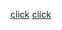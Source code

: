 [click](https://github.com/Garv0041)
[click](https://www.google.com/url?sa=i&url=https%3A%2F%2Fwww.newscientist.com%2Fsubject%2Fspace%2F&psig=AOvVaw368tbiWlhX_559eeRb_QsC&ust=1666341965934000&source=images&cd=vfe&ved=0CAoQjRxqFwoTCKjx8Nm17voCFQAAAAAdAAAAABAD)
